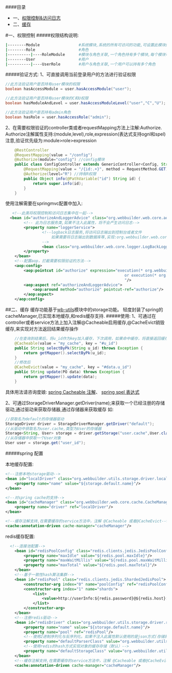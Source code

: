 ####目录
+ 一、[权限控制&访问日志](#权限控制)
+ 二、[缓存](#缓存)



#一、权限控制
#####权限结构说明:
```bash
|--------Module                 #系统模块,系统的所有可访问的功能,可设置此模块的可操作类型(CRUD等)
|--------Role                   #角色
|----------|----RoleModule      #模块与角色关联,一个角色持有多个模块,每个模块可分配操作类型
|--------User                   #用户
|----------|----UserRole        #用户与角色关联,一个用户可以持有多个角色
```
#####验证方式: 
1、可直接调用当前登录用户的方法进行验证权限
```java
//此方法验证用户是否持有user模块的权限
boolean hasAccessModule = user.hasAccessModule("user");

//此方法验证用户是否持有user模块的C和U权限
boolean hasModuleAndLevel = user.hasAccessModuleLevel("user","C","U");

//此方法验证用户是否持有admin角色
boolean hasRole = user.hasAccessRole("admin");
```
2、在需要权限验证的controller类或者requestMapping方法上注解:Authorize.
Authorize注解属性支持:(module,level),role,expression(表达式支持ognl和spel)
注意,验证优先级为:module>role>expression
```java
    @RestController
    @RequestMapping(value = "/config")
    @Authorize(module="config") //config模块
    public class ConfigController extends GenericController<Config, String> {
        @RequestMapping(value = "/{id:.+}", method = RequestMethod.GET)
        @Authorize(level="R") //持有R权限
        public Object info(@PathVariable("id") String id) {
            return super.info(id);
        }
    }
```
使用注解需要在springmvc配置中加入:
```xml
   <!--此类将权限控制和访问日志集中在一起-->
  <bean id="authorizeAndLoggerAdvice" class="org.webbuilder.web.core.aop.authorize.AuthorizeAndLoggerAdvice">
        <!-- 此为日志服务类,如果不注入此属性，将不会产生访问日志-->
        <property name="loggerService">
                <!--logback日志服务,将访问日志输出到控制台或者文件
                    如果需要将日志输出到数据库等,实现:org.webbuilder.web.core.logger.LoggerService接口即可
                -->
                <bean class="org.webbuilder.web.core.logger.LogBackLoggerService"></bean>
        </property>
    </bean>
    <!--配置aop，拦截需要权限验证的方法-->
    <aop:config>
        <aop:pointcut id="authorize" expression="execution(* org.webbuilder.*.controller..*(..))
                                                    or execution(* org.webbuilder.web.core.controller..*(..))
                                                    "/>
        <aop:aspect ref="authorizeAndLoggerAdvice">
            <aop:around method="authorize" pointcut-ref="authorize"/>
        </aop:aspect>
    </aop:config>
```

##二、缓存
缓存功能基于[wb-utils](https://github.com/wb-goup/webbuilder/tree/master/wb-utils)模块中的storage功能。
轻度封装了spring的cacheManager,已实现本地缓存,和redis缓存支持.
#####使用:
1、可通过在controller或者service方法上加入注解@Cacheable启用缓存,@CacheEvict销毁缓存,来实现对方法返回结果缓存操作
```java
    //在查询到结果后，将u_id作为key加入缓存，下次调用，如果命中缓存，将直接返回缓存数据
    @Cacheable(value = "my_cache", key = "#u_id")
    public String selectByPk(String u_id) throws Exception {
        return getMapper().selectByPk(u_id);
    }
    //修改后
    @CacheEvict(value = "my_cache", key = "#data.u_id")
    public String update(PO data) throws Exception {
        return getMapper().update(data);
    }
```
具体用法请咨询度娘:
[spring Cacheable 注解](https://www.baidu.com/s?wd=Spring缓存注解Cacheable)、
[spring spel 表达式](https://www.baidu.com/s?wd=Spring+spel+表达式)

2、可通过StorageDriverManager.getDriver(name);来获取一个已经注册的存储驱动,通过驱动来获取存储器,通过存储器来获取缓存
    如:
```java
//获取名为default的存储器驱动
StorageDriver driver = StorageDriverManager.getDriver("default");
//从驱动中获取名为user.cache,类型为User的存储器
Storage<String, User> storage = driver.getStorage("user.cache",User.class);
//从存储器中获取一个User对象
User user = storage.get("user_id");
```
#####spring 配置

本地缓存配置:
```xml
<!--注册本地storage驱动-->
<bean id="localDriver" class="org.webbuilder.utils.storage.driver.local.LocalStorageDriver" init-method="init">
    <property name="name" value="${storage.default.name}"/>
</bean>

<!--对spring cache的支持-->
<bean id="cacheManager" class="org.webbuilder.web.core.cache.CacheManager">
    <property name="driver" ref="localDriver"/>
</bean>

<!--缓存注解支持,在需要缓存的service方法中，注解 @Cacheable 或者@CacheEvict-->
<cache:annotation-driven cache-manager="cacheManager"/>
```
redis缓存配置:
```xml
  <!--连接池配置-->
    <bean id="redisPoolConfig" class="redis.clients.jedis.JedisPoolConfig">
        <property name="maxIdle" value="${redis.pool.maxIdle}"/>
        <property name="maxWaitMillis" value="${redis.pool.maxWaitMillis}"/>
        <property name="maxTotal" value="${redis.pool.maxTotal}"/>
    </bean>
    <!--基于一致性hash算法集群-->
    <bean id="redisPool" class="redis.clients.jedis.ShardedJedisPool">
        <constructor-arg index="0" name="poolConfig" ref="redisPoolConfig"/>
        <constructor-arg index="1" name="shards">
            <list>
                <value>http://userInfo:${redis.password}@${redis.host}:${redis.port}/${redis.database}</value>
            </list>
        </constructor-arg>
    </bean>
    <!--注册redis驱动-->
    <bean id="redisDriver" class="org.webbuilder.utils.storage.driver.redis.RedisStorageDriver" init-method="init">
        <property name="name" value="${storage.default.name}"/>
        <property name="pool" ref="redisPool"/>
        <!--使用2进制序列化与反序列化。如果不注入此属性默认使用的是json方式(存储的对象无序实现Serializable接口)-->
        <property name="defaultParserClass" value="org.webbuilder.utils.storage.instance.parser.ByteStorageParser"/>
        <!--使用redis的hash方式实现对象的缓存存储（默认）-->
        <property name="defaultStorageClass" value="org.webbuilder.utils.storage.instance.redis.RedisHashStorage"/>
    </bean>
    <!--缓存注解支持,在需要缓存的service方法中，注解 @Cacheable 或者@CacheEvict-->
    <cache:annotation-driven cache-manager="cacheManager"/>
```


